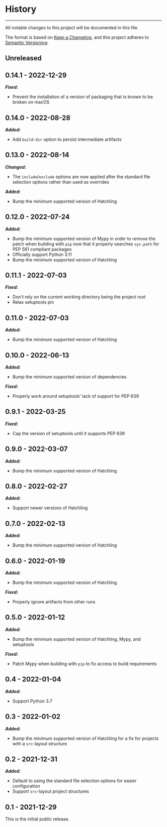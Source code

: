 # History

-----

All notable changes to this project will be documented in this file.

The format is based on [Keep a Changelog](https://keepachangelog.com/en/1.0.0/), and this project adheres to [Semantic Versioning](https://semver.org/spec/v2.0.0.html).

## Unreleased

## 0.14.1 - 2022-12-29

***Fixed:***

- Prevent the installation of a version of packaging that is known to be broken on macOS

## 0.14.0 - 2022-08-28

***Added:***

- Add `build-dir` option to persist intermediate artifacts

## 0.13.0 - 2022-08-14

***Changed:***

- The `include`/`exclude` options are now applied after the standard file selection options rather than used as overrides

***Added:***

- Bump the minimum supported version of Hatchling

## 0.12.0 - 2022-07-24

***Added:***

- Bump the minimum supported version of Mypy in order to remove the patch when building with `pip` now that it properly searches `sys.path` for PEP 561 compliant packages
- Officially support Python 3.11
- Bump the minimum supported version of Hatchling

## 0.11.1 - 2022-07-03

***Fixed:***

- Don't rely on the current working directory being the project root
- Relax setuptools pin

## 0.11.0 - 2022-07-03

***Added:***

- Bump the minimum supported version of Hatchling

## 0.10.0 - 2022-06-13

***Added:***

- Bump the minimum supported version of dependencies

***Fixed:***

- Properly work around setuptools' lack of support for PEP 639

## 0.9.1 - 2022-03-25

***Fixed:***

- Cap the version of setuptools until it supports PEP 639

## 0.9.0 - 2022-03-07

***Added:***

- Bump the minimum supported version of Hatchling

## 0.8.0 - 2022-02-27

***Added:***

- Support newer versions of Hatchling

## 0.7.0 - 2022-02-13

***Added:***

- Bump the minimum supported version of Hatchling

## 0.6.0 - 2022-01-19

***Added:***

- Bump the minimum supported version of Hatchling

***Fixed:***

- Properly ignore artifacts from other runs

## 0.5.0 - 2022-01-12

***Added:***

- Bump the minimum supported version of Hatchling, Mypy, and setuptools

***Fixed:***

- Patch Mypy when building with `pip` to fix access to build requirements

## 0.4 - 2022-01-04

***Added:***

- Support Python 3.7

## 0.3 - 2022-01-02

***Added:***

- Bump the minimum supported version of Hatchling for a fix for projects with a `src`-layout structure

## 0.2 - 2021-12-31

***Added:***

- Default to using the standard file selection options for easier configuration
- Support `src`-layout project structures

## 0.1 - 2021-12-29

This is the initial public release.
